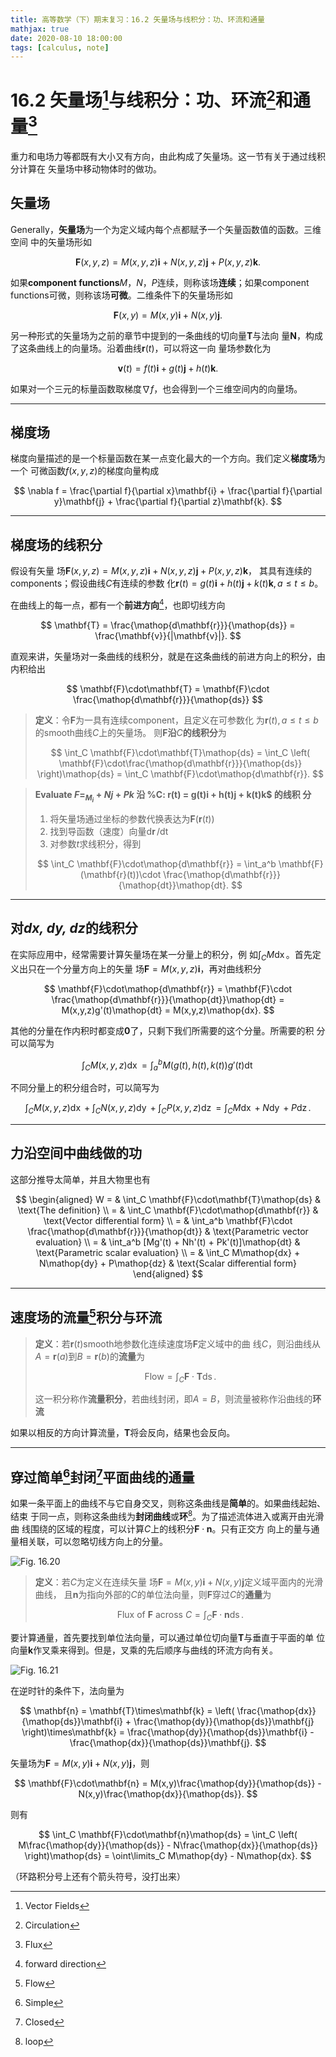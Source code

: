 ```yaml
---
title: 高等数学（下）期末复习：16.2 矢量场与线积分：功、环流和通量
mathjax: true
date: 2020-08-10 18:00:00
tags: [calculus, note]
---
```


<!-- markdownlint-disable single-h1 -->

# 16.2 矢量场[^1]与线积分：功、环流[^2]和通量[^3]

重力和电场力等都既有大小又有方向，由此构成了矢量场。这一节有关于通过线积分计算在
矢量场中移动物体时的做功。

<!--more-->

## 矢量场

Generally，**矢量场**为一个为定义域内每个点都赋予一个矢量函数值的函数。三维空间
中的矢量场形如

$$
\mathbf{F}(x,y,z) =
M(x,y,z)\mathbf{i} +
N(x,y,z)\mathbf{j} +
P(x,y,z)\mathbf{k}.
$$

如果**component functions**$M$，$N$，$P$连续，则称该场**连续**；如果component
functions可微，则称该场**可微**。二维条件下的矢量场形如

$$
\mathbf{F}(x,y) = M(x,y)\mathbf{i} + N(x,y)\mathbf{j}.
$$

另一种形式的矢量场为之前的章节中提到的一条曲线的切向量$\mathbf{T}$与法向
量$\mathbf{N}$，构成了这条曲线上的向量场。沿着曲线$\mathbf{r}(t)$，可以将这一向
量场参数化为

$$
\mathbf{v}(t) =
f(t)\mathbf{i} + g(t)\mathbf{j} + h(t)\mathbf{k}.
$$

如果对一个三元的标量函数取梯度$\nabla f$，也会得到一个三维空间内的向量场。

---

## 梯度场

梯度向量描述的是一个标量函数在某一点变化最大的一个方向。我们定义**梯度场**为一个
可微函数$f(x,y,z)$的梯度向量构成

$$
\nabla f =
\frac{\partial f}{\partial x}\mathbf{i} +
\frac{\partial f}{\partial y}\mathbf{j} +
\frac{\partial f}{\partial z}\mathbf{k}.
$$

---

## 梯度场的线积分

假设有矢量
场$\mathbf{F}(x,y,z) = M(x,y,z)\mathbf{i} + N(x,y,z)\mathbf{j} + P(x,y,z)\mathbf{k}$，
其具有连续的components；假设曲线$C$有连续的参数
化$\mathbf{r}(t) = g(t)\mathbf{i} + h(t)\mathbf{j} + k(t)\mathbf{k},a\le t\le b$。

在曲线上的每一点，都有一个**前进方向**[^4]，也即切线方向

$$
\mathbf{T} =
\frac{\mathop{d\mathbf{r}}}{\mathop{ds}} =
\frac{\mathbf{v}}{|\mathbf{v}|}.
$$

直观来讲，矢量场对一条曲线的线积分，就是在这条曲线的前进方向上的积分，由内积给出

$$
\mathbf{F}\cdot\mathbf{T} =
\mathbf{F}\cdot \frac{\mathop{d\mathbf{r}}}{\mathop{ds}}
$$

> **定义**：令$\mathbf{F}$为一具有连续component，且定义在可参数化
> 为$\mathbf{r}(t),a\le t\le b$的smooth曲线$C$上的矢量场。
> 则$\mathbf{F}$**沿**$C$**的线积分**为
>
> $$
> \int_C \mathbf{F}\cdot\mathbf{T}\mathop{ds} =
> \int_C \left(
> \mathbf{F}\cdot\frac{\mathop{d\mathbf{r}}}{\mathop{ds}}
> \right)\mathop{ds} =
> \int_C \mathbf{F}\cdot\mathop{d\mathbf{r}}.
> $$

> **Evaluate $F = _M_i + Nj + Pk$ 沿 %C: r(t) = g(t)i + h(t)j + k(t)k$ 的线积
> 分**
>
> 1. 将矢量场通过坐标的参数代换表达为$\mathbf{F}(\mathbf{r}(t))$
> 2. 找到导函数（速度）向量$\mathop{d\mathbf{r}}/\mathop{dt}$
> 3. 对参数$t$求线积分，得到
>
> $$
> \int_C \mathbf{F}\cdot\mathop{d\mathbf{r}} =
> \int_a^b \mathbf{F}(\mathbf{r}(t))\cdot
> \frac{\mathop{d\mathbf{r}}}{\mathop{dt}}\mathop{dt}.
> $$

---

## 对*dx, dy, dz*的线积分

在实际应用中，经常需要计算矢量场在某一分量上的积分，例
如$\displaystyle\int_C M\mathop{dx}$。首先定义出只在一个分量方向上的矢量
场$\mathbf{F} = M(x,y,z)\mathbf{i}$，再对曲线积分

$$
\mathbf{F}\cdot\mathop{d\mathbf{r}} =
\mathbf{F}\cdot
\frac{\mathop{d\mathbf{r}}}{\mathop{dt}}\mathop{dt} =
M(x,y,z)g'(t)\mathop{dt} = M(x,y,z)\mathop{dx}.
$$

其他的分量在作内积时都变成$\mathbf{0}$了，只剩下我们所需要的这个分量。所需要的积
分可以简写为

$$
\int_C M(x,y,z)\mathop{dx} =
\int_a^b M(g(t),h(t),k(t))g'(t)\mathop{dt}
$$

不同分量上的积分组合时，可以简写为

$$
\int_C M(x,y,z)\mathop{dx} +
\int_C N(x,y,z)\mathop{dy} +
\int_C P(x,y,z)\mathop{dz} =
\int_C M\mathop{dx} + N\mathop{dy} + P\mathop{dz}.
$$

---

## 力沿空间中曲线做的功

这部分推导太简单，并且大物里也有

$$
\begin{aligned}
    W = &
    \int_C \mathbf{F}\cdot\mathbf{T}\mathop{ds} &
    \text{The definition} \\ = &
    \int_C \mathbf{F}\cdot\mathop{d\mathbf{r}} &
    \text{Vector differential form} \\ = &
    \int_a^b \mathbf{F}\cdot
    \frac{\mathop{d\mathbf{r}}}{\mathop{dt}} &
    \text{Parametric vector evaluation} \\ = &
    \int_a^b [Mg'(t) + Nh'(t) + Pk'(t)]\mathop{dt} &
    \text{Parametric scalar evaluation} \\ = &
    \int_C M\mathop{dx} + N\mathop{dy} + P\mathop{dz} &
    \text{Scalar differential form}
\end{aligned}
$$

---

## 速度场的流量[^5]积分与环流

> **定义**：若$\mathbf{r}(t)$smooth地参数化连续速度场$\mathbf{F}$定义域中的曲
> 线$C$，则沿曲线从$A=\mathbf{r}(a)$到$B=\mathbf{r}(b)$的**流量**为
>
> $$
> \text{Flow} = \int_C \mathbf{F}\cdot\mathbf{T}\mathop{ds}.
> $$
>
> 这一积分称作**流量积分**，若曲线封闭，即$A=B$，则流量被称作沿曲线的**环流**

如果以相反的方向计算流量，$\mathbf{T}$将会反向，结果也会反向。

---

## 穿过简单[^6]封闭[^7]平面曲线的通量

如果一条平面上的曲线不与它自身交叉，则称这条曲线是**简单**的。如果曲线起始、结束
于同一点，则称这条曲线为**封闭曲线**或**环**[^8]。为了描述流体进入或离开由光滑曲
线围绕的区域的程度，可以计算$C$上的线积分$\mathbf{F}\cdot\mathbf{n}$。只有正交方
向上的量与通量相关联，可以忽略切线方向上的分量。

![Fig. 16.20](https://gitee.com/SamuelHuang2019/figure-bed/raw/master/img/20200810171059-Fig-16.20.png)

> **定义**：若$C$为定义在连续矢量
> 场$\mathbf{F} = M(x,y)\mathbf{i} + N(x,y)\mathbf{j}$定义域平面内的光滑曲线，
> 且$\mathbf{n}$为指向外部的$C$的单位法向量，则$\mathbf{F}$穿过$C$的**通量**为
>
> $$
> \text{Flux of }\mathbf{F}\text{ across } C =
> \int_C \mathbf{F}\cdot\mathbf{n}\mathop{ds}.
> $$

要计算通量，首先要找到单位法向量，可以通过单位切向量$\mathbf{T}$与垂直于平面的单
位向量$\mathbf{k}$作叉乘来得到。但是，叉乘的先后顺序与曲线的环流方向有关。

![Fig. 16.21](https://gitee.com/SamuelHuang2019/figure-bed/raw/master/img/20200810171317-Fig-16.21.png)

在逆时针的条件下，法向量为

$$
\mathbf{n} =
\mathbf{T}\times\mathbf{k} =
\left(
    \frac{\mathop{dx}}{\mathop{ds}}\mathbf{i} +
    \frac{\mathop{dy}}{\mathop{ds}}\mathbf{j}
\right)\times\mathbf{k} =
\frac{\mathop{dy}}{\mathop{ds}}\mathbf{i} -
\frac{\mathop{dx}}{\mathop{ds}}\mathbf{j}.
$$

矢量场为$\mathbf{F} = M(x,y)\mathbf{i} + N(x,y)\mathbf{j}$，则

$$
\mathbf{F}\cdot\mathbf{n} =
M(x,y)\frac{\mathop{dy}}{\mathop{ds}} -
N(x,y)\frac{\mathop{dx}}{\mathop{ds}}.
$$

则有

$$
\int_C \mathbf{F}\cdot\mathbf{n}\mathop{ds} =
\int_C \left(
M\frac{\mathop{dy}}{\mathop{ds}} -
N\frac{\mathop{dx}}{\mathop{ds}}
\right)\mathop{ds} =
\oint\limits_C M\mathop{dy} - N\mathop{dx}.
$$

（环路积分号上还有个箭头符号，没打出来）

[^1]: Vector Fields

[^2]: Circulation

[^3]: Flux

[^4]: forward direction

[^5]: Flow

[^6]: Simple

[^7]: Closed

[^8]: loop
